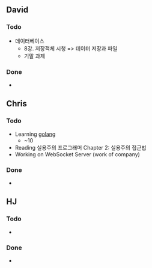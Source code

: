 ## David
### Todo
- 데이터베이스
  - 8강. 저장객체 시청 => 데이터 저장과 파일
  - 기말 과제

### Done
- 


## Chris
### Todo
- Learning [golang](https://www.youtube.com/watch?v=G3PvTWRIhZA&list=PLQVvvaa0QuDeF3hP0wQoSxpkqgRcgxMqX)
  - ~10
- Reading 실용주의 프로그래머 Chapter 2: 실용주의 접근법
- Working on WebSocket Server (work of company)

### Done
- 


## HJ
### Todo
- 

### Done
- 
